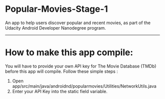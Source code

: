 # Popular-Movies-Stage-1
An app to help users discover popular and recent movies, as part of the Udacity Android Developer Nanodegree program.

----
# How to make this app compile: 
You will have to provide your own API key for The Movie Database (TMDb) before this app will compile. Follow these simple steps :
1. Open app/src/main/java/androidnd/popularmovies/Utilities/NetworkUtils.java 
2. Enter your API Key into the static field variable.

